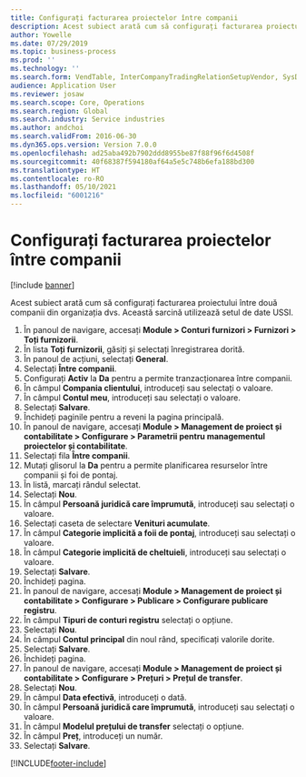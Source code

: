 ```yaml
---
title: Configurați facturarea proiectelor între companii
description: Acest subiect arată cum să configurați facturarea proiectului între două companii din organizația dvs.
author: Yowelle
ms.date: 07/29/2019
ms.topic: business-process
ms.prod: ''
ms.technology: ''
ms.search.form: VendTable, InterCompanyTradingRelationSetupVendor, SysDataAreaSelectLookup, ProjParameters, ProjPosting, ProjTransferPrice
audience: Application User
ms.reviewer: josaw
ms.search.scope: Core, Operations
ms.search.region: Global
ms.search.industry: Service industries
ms.author: andchoi
ms.search.validFrom: 2016-06-30
ms.dyn365.ops.version: Version 7.0.0
ms.openlocfilehash: ad25aba492b7902ddd8955be87f88f96f6d4508f
ms.sourcegitcommit: 40f68387f594180af64a5e5c748b6efa188bd300
ms.translationtype: HT
ms.contentlocale: ro-RO
ms.lasthandoff: 05/10/2021
ms.locfileid: "6001216"
---
```

# <a name="configure-intercompany-project-invoicing"></a>Configurați facturarea proiectelor între companii

[!include [banner](../../includes/banner.md)]

Acest subiect arată cum să configurați facturarea proiectului între două companii din organizația dvs. Această sarcină utilizează setul de date USSI.

1. În panoul de navigare, accesați **Module > Conturi furnizori > Furnizori > Toți furnizorii**.
2. În lista **Toți furnizorii**, găsiți și selectați înregistrarea dorită.
3. În panoul de acțiuni, selectați **General**.
4. Selectați **Între companii**.
5. Configurați **Activ** la **Da** pentru a permite tranzacționarea între companii.
6. În câmpul **Compania clientului**, introduceți sau selectați o valoare.
7. În câmpul **Contul meu**, introduceți sau selectați o valoare.
8. Selectați **Salvare**.
9. Închideți paginile pentru a reveni la pagina principală.
10. În panoul de navigare, accesați **Module > Management de proiect și contabilitate > Configurare > Parametrii pentru managementul proiectelor și contabilitate**.
11. Selectați fila **Între companii**.
12. Mutați glisorul la **Da** pentru a permite planificarea resurselor între companii și foi de pontaj.
13. În listă, marcați rândul selectat.
14. Selectați **Nou**.
15. În câmpul **Persoană juridică care împrumută**, introduceți sau selectați o valoare.
16. Selectați caseta de selectare **Venituri acumulate**.
17. În câmpul **Categorie implicită a foii de pontaj**, introduceți sau selectați o valoare.
18. În câmpul **Categorie implicită de cheltuieli**, introduceți sau selectați o valoare.
19. Selectați **Salvare**.
20. Închideți pagina.
21. În panoul de navigare, accesați **Module > Management de proiect și contabilitate > Configurare > Publicare > Configurare publicare registru**.
22. În câmpul **Tipuri de conturi registru** selectați o opțiune.
23. Selectați **Nou**.
24. În câmpul **Contul principal** din noul rând, specificați valorile dorite.
25. Selectați **Salvare**.
26. Închideți pagina.
27. În panoul de navigare, accesați **Module > Management de proiect și contabilitate > Configurare > Prețuri > Prețul de transfer**.
28. Selectați **Nou**.
29. În câmpul **Data efectivă**, introduceți o dată.
30. În câmpul **Persoană juridică care împrumută**, introduceți sau selectați o valoare.
31. În câmpul **Modelul prețului de transfer** selectați o opțiune.
32. În câmpul **Preț**, introduceți un număr.
33. Selectați **Salvare**.



[!INCLUDE[footer-include](../../includes/footer-banner.md)]